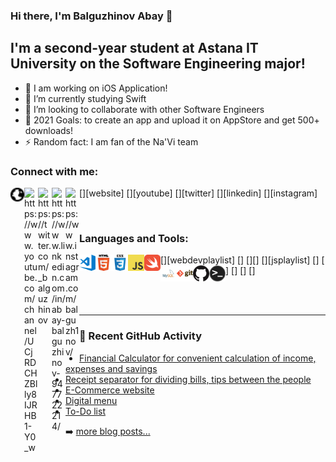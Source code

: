 ### Hi there, I'm Balguzhinov Abay 👋

## I'm a second-year student at Astana IT University on the Software Engineering major!

- 🔭 I am working on iOS Application!
- 🌱 I’m currently studying Swift
- 👯 I’m looking to collaborate with other Software Engineers
- 🥅 2021 Goals: to create an app and upload it on AppStore and get 500+ downloads!
- ⚡ Random fact: I am fan of the Na'Vi team

### Connect with me:

[<img align="left" alt="https://balguzhinov.github.io/portfolio-website/" width="22px" src="https://raw.githubusercontent.com/iconic/open-iconic/master/svg/globe.svg" />][website]
[<img align="left" alt="https://www.youtube.com/channel/UCjRDCHZBlly8IJRHB1-Y0_w" width="22px" src="https://cdn.jsdelivr.net/npm/simple-icons@v3/icons/youtube.svg" />][youtube]
[<img align="left" alt="https://twitter.com/_balguzhinov" width="22px" src="https://cdn.jsdelivr.net/npm/simple-icons@v3/icons/twitter.svg" />][twitter]
[<img align="left" alt="https://www.linkedin.com/in/abay-balguzhinov-947722214/" width="22px" src="https://cdn.jsdelivr.net/npm/simple-icons@v3/icons/linkedin.svg" />][linkedin]
[<img align="left" alt="https://www.instagram.com/balguzh1nov/" width="22px" src="https://cdn.jsdelivr.net/npm/simple-icons@v3/icons/instagram.svg"/>][instagram]

<br />

### Languages and Tools:

[<img align="left" alt="Visual Studio Code" width="26px" src="https://raw.githubusercontent.com/github/explore/80688e429a7d4ef2fca1e82350fe8e3517d3494d/topics/visual-studio-code/visual-studio-code.png" />][webdevplaylist]
[<img align="left" alt="HTML5" width="26px" src="https://raw.githubusercontent.com/github/explore/80688e429a7d4ef2fca1e82350fe8e3517d3494d/topics/html/html.png" />]
[<img align="left" alt="CSS3" width="26px" src="https://raw.githubusercontent.com/github/explore/80688e429a7d4ef2fca1e82350fe8e3517d3494d/topics/css/css.png" />][]
[<img align="left" alt="JavaScript" width="26px" src="https://raw.githubusercontent.com/github/explore/80688e429a7d4ef2fca1e82350fe8e3517d3494d/topics/javascript/javascript.png" />][jsplaylist]
[<img align="left" alt="Swift" width="26px" src="https://raw.githubusercontent.com/github/explore/80688e429a7d4ef2fca1e82350fe8e3517d3494d/topics/swift/swift.png" />]
[<img align="left" alt="MySQL" width="26px" src="https://raw.githubusercontent.com/github/explore/80688e429a7d4ef2fca1e82350fe8e3517d3494d/topics/mysql/mysql.png" />]
[<img align="left" alt="Git" width="26px" src="https://raw.githubusercontent.com/github/explore/80688e429a7d4ef2fca1e82350fe8e3517d3494d/topics/git/git.png" />]
[<img align="left" alt="GitHub" width="26px" src="https://raw.githubusercontent.com/github/explore/78df643247d429f6cc873026c0622819ad797942/topics/github/github.png" />]
[<img align="left" alt="Terminal" width="26px" src="https://raw.githubusercontent.com/github/explore/80688e429a7d4ef2fca1e82350fe8e3517d3494d/topics/terminal/terminal.png" />]

<br />
<br />

---

### 📕 Recent GitHub Activity

<!-- BLOG-POST-LIST:START -->
- [Financial Calculator for convenient calculation of income, expenses and savings](https://github.com/balguzhinov/Financial-Calculator)
- [Receipt separator for dividing bills, tips between the people](https://github.com/balguzhinov/Splitting-Receipt)
- [E-Commerce website](https://github.com/balguzhinov/E-Commerce)
- [Digital menu](https://dev.to/codestackr/regular-expressions-regex-crash-course-248n)
- [To-Do list](https://balguzhinov.github.io/To-Do-List/)
<!-- BLOG-POST-LIST:END -->

➡️ [more blog posts...](https://github.com/balguzhinov?tab=repositories)


